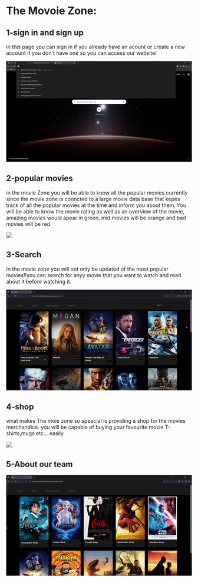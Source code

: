 # The Movoie Zone:

## 1-sign in and sign up
in this page you can sign in if you already have an acount or create a new account if you don't have one so you can access our website!


![](https://github.com/muneeraAlnamlah/CS346_Project/blob/main/sign%20in-up.gif)





## 2-popular movies
in the movie Zone you will be able to know all the popular movies currently since the movie zone is conncted to a large movie data base that kepes track of all the popular movies at the time and inform you about them.
You will be able to know the movie rating as well as an overview of the movie, amazing movies would apear in green, mid movies will be orange and bad movies will be red


![](https://github.com/muneeraAlnamlah/CS346_Project/blob/main/MovieMain.gif)






## 3-Search
In the movie zone you will not only be updated of the most popular movies!!you can search for anyy movie that you want to watch and read about it before watching it.


![](https://github.com/muneeraAlnamlah/CS346_Project/blob/main/Search.gif)



## 4-shop
what makes The moie zone so speacial is providing a shop for the movies merchandice. you will be capeble of buying your favourite movie T-shirts,mugs etc... easily


![](https://github.com/muneeraAlnamlah/CS346_Project/blob/main/shop.gif)


## 5-About our team


![](https://github.com/muneeraAlnamlah/CS346_Project/blob/main/AboutUs.gif)

